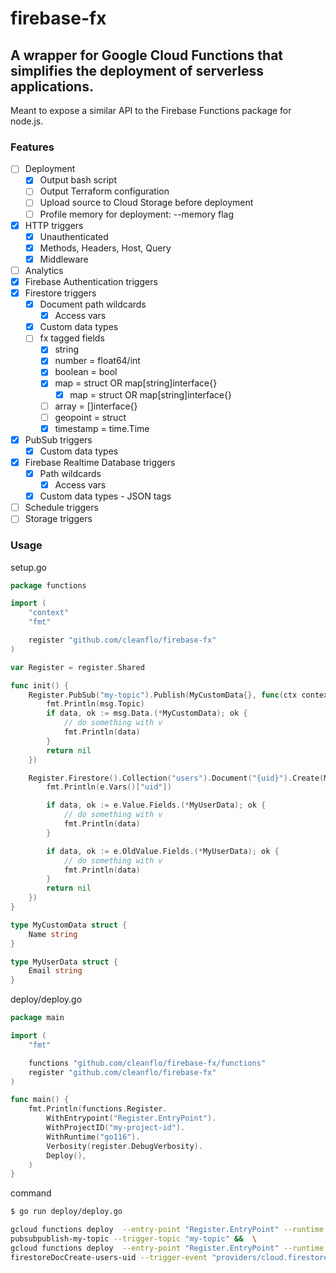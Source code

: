 # firebase-fx

## A wrapper for Google Cloud Functions that simplifies the deployment of serverless applications.

Meant to expose a similar API to the Firebase Functions package for node.js.

### Features
 - [ ] Deployment
    - [x] Output bash script
    - [ ] Output Terraform configuration
    - [ ] Upload source to Cloud Storage before deployment
    - [ ] Profile memory for deployment: --memory flag
 - [x] HTTP triggers
    - [x] Unauthenticated
    - [x] Methods, Headers, Host, Query
    - [x] Middleware
 - [ ] Analytics
 - [x] Firebase Authentication triggers
 - [x] Firestore triggers
    - [x] Document path wildcards
      - [x] Access vars
    - [x] Custom data types
    - [ ] fx tagged fields
      - [x] string
      - [x] number = float64/int
      - [x] boolean = bool
      - [x] map = struct OR map[string]interface{}
        - [x] map = struct OR map[string]interface{}
      - [ ] array = []interface{}
      - [ ] geopoint = struct
      - [x] timestamp = time.Time
 - [x] PubSub triggers
    - [x] Custom data types
 - [x] Firebase Realtime Database triggers
    - [x] Path wildcards
      - [x] Access vars
    - [x] Custom data types - JSON tags
 - [ ] Schedule triggers
 - [ ] Storage triggers

 ### Usage


setup.go
```go
package functions

import (
	"context"
	"fmt"

	register "github.com/cleanflo/firebase-fx"
)

var Register = register.Shared

func init() {
	Register.PubSub("my-topic").Publish(MyCustomData{}, func(ctx context.Context, msg register.PubSubMessage) error {
		fmt.Println(msg.Topic)
		if data, ok := msg.Data.(*MyCustomData); ok {
			// do something with v
			fmt.Println(data)
		}
		return nil
	})

	Register.Firestore().Collection("users").Document("{uid}").Create(MyUserData{}, func(ctx context.Context, e register.FirestoreEvent) error {
		fmt.Println(e.Vars()["uid"])

		if data, ok := e.Value.Fields.(*MyUserData); ok {
			// do something with v
			fmt.Println(data)
		}

		if data, ok := e.OldValue.Fields.(*MyUserData); ok {
			// do something with v
			fmt.Println(data)
		}
		return nil
	})
}

type MyCustomData struct {
	Name string
}

type MyUserData struct {
	Email string
}

```

deploy/deploy.go
```go
package main

import (
	"fmt"

	functions "github.com/cleanflo/firebase-fx/functions"
	register "github.com/cleanflo/firebase-fx"
)

func main() {
	fmt.Println(functions.Register.
		WithEntrypoint("Register.EntryPoint").
		WithProjectID("my-project-id").
		WithRuntime("go116").
		Verbosity(register.DebugVerbosity).
		Deploy(),
	)
}

```

command
```bash
$ go run deploy/deploy.go

gcloud functions deploy  --entry-point "Register.EntryPoint" --runtime "go116" --project "my-project-id" --verbosity "debug" \
pubsubpublish-my-topic --trigger-topic "my-topic" &&  \
gcloud functions deploy  --entry-point "Register.EntryPoint" --runtime "go116" --project "my-project-id" --verbosity "debug" \
firestoreDocCreate-users-uid --trigger-event "providers/cloud.firestore/eventTypes/document.create" --trigger-resource "projects/my-project-id/databases/(default)/documents/users/{uid}"
```
